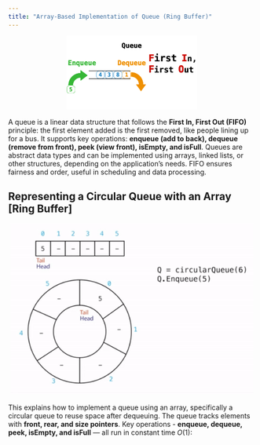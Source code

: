 ```yaml
---
title: "Array-Based Implementation of Queue (Ring Buffer)"
---
```


<div style="text-align: center;">
  <img src="/images/cpp/03-Linear-Data-Structures-and-Trees/FIFO.gif" alt="CLL" height="150">
</div>

A queue is a linear data structure that follows the **First In, First Out (FIFO)** principle: the first element added is the first removed, like people lining up for a bus. It supports key operations: **enqueue (add to back), dequeue (remove from front), peek (view front), isEmpty, and isFull**. Queues are abstract data types and can be implemented using arrays, linked lists, or other structures, depending on the application’s needs. FIFO ensures fairness and order, useful in scheduling and data processing.

## Representing a Circular Queue with an Array [Ring Buffer]

<div style="text-align: center;">
  <img src="/images/cpp/03-Linear-Data-Structures-and-Trees/LIFO-ring-buffer03.gif" alt="CLL" height="350">
</div>

This explains how to implement a queue using an array, specifically a circular queue to reuse space after dequeuing. The queue tracks elements with **front, rear, and size pointers**. Key operations - **enqueue, dequeue, peek, isEmpty, and isFull** — all run in constant time $O(1)$:

```cpp

```